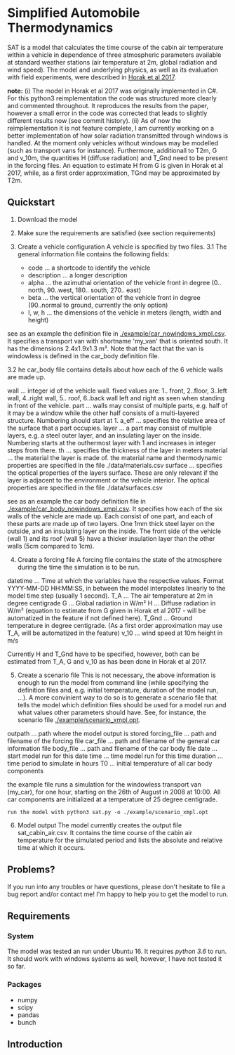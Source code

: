 # Simplified Automobile Thermodynamics
SAT is a model that calculates the time course of the cabin air temperature within a vehicle in dependence of three atmospheric parameters available at standard weather stations (air temperature at 2m, global radiation and wind speed). The model and underlying physics, as well as its evaluation with field experiments, were described in [Horak et al 2017](https://link.springer.com/article/10.1007/s00704-016-1861-3).

**note:**
(i) The model in Horak et al 2017 was originally implemented in C#. For this python3 reimplementation the code was structured more clearly and commented throughout. It reproduces the results from the paper, however a small error in the code was corrected that leads to slightly different results now (see commit history).
(ii) As of now the reimplementation it is not feature complete, I am currently working on a better implementation of how solar radiation transmitted through windows is handled. At the moment only vehicles without windows may be modelled (such as transport vans for instance). Furthermore, additionall to T2m, G and v_10m, the quantities H (diffuse radiation) and T_Gnd need to be present in the forcing files. An equation to estimate H from G is given in Horak et al 2017, while, as a first order approximation, TGnd may be approximated by T2m.

## Quickstart
1. Download the model
2. Make sure the requirements are satisfied (see section requirements)
3. Create a vehicle configuration
A vehicle is specified by two files.
3.1 The general information file contains the following fields:

   - code ... a shortcode to identify the vehicle
   - description ... a longer description
   - alpha ... the azimuthal orientation of the vehicle front in degree (0.. north, 90..west, 180.. south, 270.. east)
   - beta ... the vertical orientation of the vehicle front in degree (90..normal to ground, currently the only option)
   - l, w, h ... the dimensions of the vehicle in meters (length, width and height)

see as an example the definition file in [./example/car_nowindows_xmpl.csv](./example/car_nowindows_xmpl.csv). It specifies a transport van with shortname 'my_van' that is oriented south. It has the dimensions 2.4x1.9x1.3 m³. Note that the fact that the van is windowless is defined in the car_body definition file.

3.2 he car_body file contains details about how each of the 6 vehicle walls are made up.

wall ... integer id of the vehicle wall.  fixed values are: 1.. front, 2..floor, 3..left wall, 4..right wall, 5.. roof, 6..back wall left and right as seen when standing in front of the vehicle.
part ... walls may consist of multiple parts, e.g. half of it may be a window while the other half consists of a multi-layered structure. Numbering should start at 1.
a_eff ... specifies the relative area of the surface that a part occupies.
layer ... a part may consist of multiple layers, e.g. a steel outer layer, and an insulating layer on the inside. Numbering starts at the outhermost layer with 1 and increases in integer steps from there.
th ... specifies the thickness of the layer in meters
material ... the material the layer is made of. the material name and thermodynamic properties are specified in the file ./data/materials.csv
surface ... specifies the optical properties of the layers surface. These are only relevant if the layer is adjacent to the environment or the vehicle interior. The optical properties are specified in the file ./data/surfaces.csv

see as an example the car body definition file in [./example/car_body_nowindows_xmpl.csv](./example/car_body_nowindows_xmpl.csv). It specifies how each of the six walls of the vehicle are made up. Each consist of one part, and each of these parts are made up of two layers. One 1mm thick steel layer on the outside, and an insulating layer on the inside. The front side of the vehicle (wall 1) and its roof (wall 5) have a thicker insulation layer than the other walls (5cm compared to 1cm).

4) Create a forcing file
A forcing file contains the state of the atmosphere during the time the simulation is to be run.

datetime ... Time at which the variables have the respective values. Format YYYY-MM-DD HH:MM:SS, in between the model interpolates linearly to the model time step (usually 1 second).
T_A ... The air temperature at 2m in degree centigrade
G ... Global radiation in W/m²
H ... Diffuse radiation in W/m² (equation to estimate from G given in Horak et al 2017 - will be automatized in the feature if not defined here).
T_Gnd ... Ground temperature in degree centigrade. (As a first order approximation may use T_A, will be automatized in the feature)
v_10 ... wind speed at 10m height in m/s

Currently H and T_Gnd have to be specified, however, both can be estimated from T_A, G and v_10 as has been done in Horak et al 2017.

5) Create a scenario file
This is not necessary, the above information is enough to run the model from command line (while specifying the definition files and, e.g. initial temperature, duration of the model run, ...). A more convinient way to do so is to generate a scenario file that tells the model which definition files should be used for a model run and what values other parameters should have. See, for instance, the scenario file [./example/scenario_xmpl.opt](./example/scenario_xmpl.opt).

outpath ... path where the model output is stored
forcing_file ... path and filename of the forcing file
car_file ... path and filename of the general car information file
body_file ... path and filename of the car body file
date ... start model run for this date
time ... time model run for this time
duration ... time period to simulate in hours
T0 ... initial temperature of all car body components

the example file runs a simulation for the windowless transport van (my_car), for one hour, starting on the 26th of August in 2008 at 10:00. All car components are initialized at a temperature of 25 degree centigrade.

    run the model with python3 sat.py -o ./example/scenario_xmpl.opt

6) Model output
The model currently creates the output file sat_cabin_air.csv. It contains the time course of the cabin air temperature for the simulated period and lists the absolute and relative time at which it occurs.


## Problems?
If you run into any troubles or have questions, please don't hesitate to file a bug report and/or contact me! I'm happy to help you to get the model to run.

## Requirements
### System
The model was tested an run under Ubuntu 16. It requires *python 3.6* to run. It should work with windows systems as well, however, I have not tested it so far.

### Packages
- numpy
- scipy
- pandas
- bunch



## Introduction




